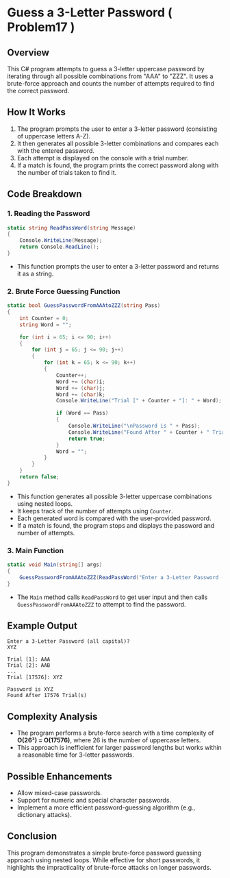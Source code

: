 # Guess a 3-Letter Password ( Problem17 )

## Overview
This C# program attempts to guess a 3-letter uppercase password by iterating through all possible combinations from "AAA" to "ZZZ". It uses a brute-force approach and counts the number of attempts required to find the correct password.

## How It Works
1. The program prompts the user to enter a 3-letter password (consisting of uppercase letters A-Z).
2. It then generates all possible 3-letter combinations and compares each with the entered password.
3. Each attempt is displayed on the console with a trial number.
4. If a match is found, the program prints the correct password along with the number of trials taken to find it.

## Code Breakdown
### 1. **Reading the Password**
```csharp
static string ReadPassWord(string Message)
{
    Console.WriteLine(Message);
    return Console.ReadLine();
}
```
- This function prompts the user to enter a 3-letter password and returns it as a string.

### 2. **Brute Force Guessing Function**
```csharp
static bool GuessPasswordFromAAAtoZZZ(string Pass)
{
    int Counter = 0;
    string Word = "";

    for (int i = 65; i <= 90; i++)
    {
        for (int j = 65; j <= 90; j++)
        {
            for (int k = 65; k <= 90; k++)
            {
                Counter++;
                Word += (char)i;
                Word += (char)j;
                Word += (char)k;
                Console.WriteLine("Trial [" + Counter + "]: " + Word);

                if (Word == Pass)
                {
                    Console.WriteLine("\nPassword is " + Pass);
                    Console.WriteLine("Found After " + Counter + " Trial(s)");
                    return true;
                }
                Word = "";
            }
        }
    }
    return false;
}
```
- This function generates all possible 3-letter uppercase combinations using nested loops.
- It keeps track of the number of attempts using `Counter`.
- Each generated word is compared with the user-provided password.
- If a match is found, the program stops and displays the password and number of attempts.

### 3. **Main Function**
```csharp
static void Main(string[] args)
{
    GuessPasswordFromAAAtoZZZ(ReadPassWord("Enter a 3-Letter Password (all capital)?"));
}
```
- The `Main` method calls `ReadPassWord` to get user input and then calls `GuessPasswordFromAAAtoZZZ` to attempt to find the password.

## Example Output
```
Enter a 3-Letter Password (all capital)?
XYZ

Trial [1]: AAA
Trial [2]: AAB
...
Trial [17576]: XYZ

Password is XYZ
Found After 17576 Trial(s)
```

## Complexity Analysis
- The program performs a brute-force search with a time complexity of **O(26³) = O(17576)**, where 26 is the number of uppercase letters.
- This approach is inefficient for larger password lengths but works within a reasonable time for 3-letter passwords.

## Possible Enhancements
- Allow mixed-case passwords.
- Support for numeric and special character passwords.
- Implement a more efficient password-guessing algorithm (e.g., dictionary attacks).

## Conclusion
This program demonstrates a simple brute-force password guessing approach using nested loops. While effective for short passwords, it highlights the impracticality of brute-force attacks on longer passwords.


